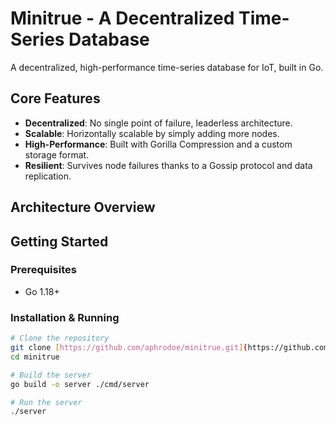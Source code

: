 # Minitrue - A Decentralized Time-Series Database

A decentralized, high-performance time-series database for IoT, built in Go.
## Core Features

- **Decentralized**: No single point of failure, leaderless architecture.
- **Scalable**: Horizontally scalable by simply adding more nodes.
- **High-Performance**: Built with Gorilla Compression and a custom storage format.
- **Resilient**: Survives node failures thanks to a Gossip protocol and data replication.

## Architecture Overview


## Getting Started

### Prerequisites

- Go 1.18+

### Installation & Running

```bash
# Clone the repository
git clone [https://github.com/aphrodoe/minitrue.git](https://github.com/aphrodoe/minitrue.git)
cd minitrue

# Build the server
go build -o server ./cmd/server

# Run the server
./server
```